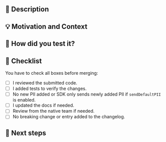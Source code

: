 ## :scroll: Description

<!--- Describe your changes in detail -->

## :bulb: Motivation and Context

<!--- Why is this change required? What problem does it solve? -->
<!--- If it fixes an open issue, please link to the issue here. -->

## :green_heart: How did you test it?

## :pencil: Checklist

You have to check all boxes before merging:

- [ ] I reviewed the submitted code.
- [ ] I added tests to verify the changes.
- [ ] No new PII added or SDK only sends newly added PII if `sendDefaultPII` is enabled.
- [ ] I updated the docs if needed.
- [ ] Review from the native team if needed.
- [ ] No breaking change or entry added to the changelog.

## :crystal_ball: Next steps